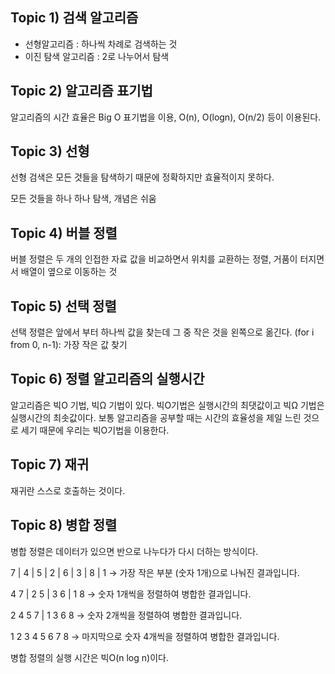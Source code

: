 ## Topic 1) 검색 알고리즘

- 선형알고리즘 : 하나씩 차례로 검색하는 것
- 이진 탐색 알고리즘 : 2로 나누어서 탐색

## Topic 2) 알고리즘 표기법

알고리즘의 시간 효율은 Big O 표기법을 이용,
O(n), O(logn), O(n/2) 등이 이용된다.

## Topic 3) 선형

선형 검색은 모든 것들을 탐색하기 때문에 정확하지만 효율적이지 못하다.

모든 것들을 하나 하나 탐색, 개념은 쉬움

## Topic 4) 버블 정렬

버블 정렬은 두 개의 인접한 자료 값을 비교하면서 위치를 교환하는 정렬,
거품이 터지면서 배열이 옆으로 이동하는 것

## Topic 5) 선택 정렬

선택 정렬은 앞에서 부터 하나씩 값을 찾는데 그 중 작은 것을 왼쪽으로 옮긴다.
(for i from 0, n-1):
가장 작은 값 찾기

## Topic 6) 정렬 알고리즘의 실행시간

알고리즘은 빅O 기법, 빅Ω 기법이 있다.
빅O기법은 실행시간의 최댓값이고
빅Ω 기법은 실행시간의 최솟값이다.
보통 알고리즘을 공부할 때는 시간의 효율성을 제일 느린 것으로 세기 때문에 우리는 빅O기법을 이용한다.

## Topic 7) 재귀

재귀란 스스로 호출하는 것이다.

## Topic 8) 병합 정렬

병합 정렬은 데이터가 있으면 반으로 나누다가 다시 더하는 방식이다.

7 | 4 | 5 | 2 | 6 | 3 | 8 | 1 → 가장 작은 부분 (숫자 1개)으로 나눠진 결과입니다.

4 7 | 2 5 | 3 6 | 1 8 → 숫자 1개씩을 정렬하여 병합한 결과입니다.

2 4 5 7 | 1 3 6 8 → 숫자 2개씩을 정렬하여 병합한 결과입니다.

1 2 3 4 5 6 7 8 → 마지막으로 숫자 4개씩을 정렬하여 병합한 결과입니다.

병합 정렬의 실행 시간은 빅O(n log n)이다.

